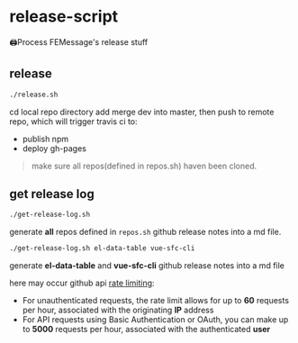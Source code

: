 # release-script
🖨Process FEMessage's release stuff 

## release

```sh
./release.sh
```

cd local repo directory add merge dev into master, then push to remote repo, which will trigger travis ci to:
- publish npm  
- deploy gh-pages

> make sure all repos(defined in repos.sh) haven been cloned.

## get release log

```sh
./get-release-log.sh
```

generate **all** repos defined in `repos.sh` github release notes into a md file. 

```sh
./get-release-log.sh el-data-table vue-sfc-cli
```
generate **el-data-table** and **vue-sfc-cli** github release notes into a md file

here may occur github api [rate limiting](https://developer.github.com/v3/#rate-limiting):
- For unauthenticated requests, the rate limit allows for up to **60** requests per hour, associated with the originating **IP** address
- For API requests using Basic Authentication or OAuth, you can make up to **5000** requests per hour, associated with the authenticated **user**


